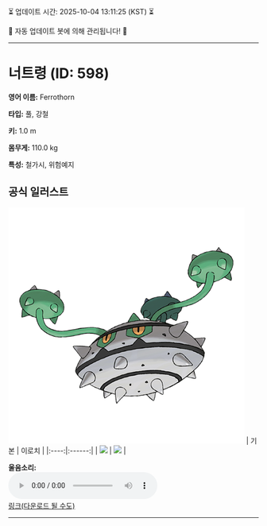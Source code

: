 
⏳ 업데이트 시간: 2025-10-04 13:11:25 (KST) ⏳

🤖 자동 업데이트 봇에 의해 관리됩니다! 🤖

---

# 너트령 (ID: 598)
**영어 이름:** Ferrothorn

**타입:** 풀, 강철

**키:** 1.0 m

**몸무게:** 110.0 kg

**특성:** 철가시, 위험예지

## 공식 일러스트
![](https://raw.githubusercontent.com/PokeAPI/sprites/master/sprites/pokemon/other/official-artwork/598.png)
| 기본 | 이로치 |
|:----:|:------:|
| <img src="http://play.pokemonshowdown.com/sprites/ani/ferrothorn.gif" width="200"> | <img src="http://play.pokemonshowdown.com/sprites/ani-shiny/ferrothorn.gif" width="200"> |

**울음소리:**<br><audio controls src="https://raw.githubusercontent.com/PokeAPI/cries/main/cries/pokemon/latest/598.ogg"></audio><br> [링크(다운로드 될 수도)](https://raw.githubusercontent.com/PokeAPI/cries/main/cries/pokemon/latest/598.ogg)


---
